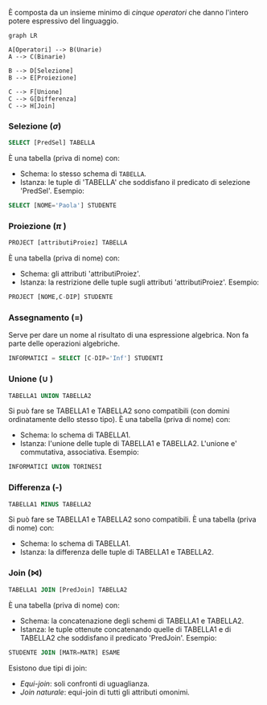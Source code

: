 È composta da un insieme minimo di *cinque operatori* che danno l'intero potere espressivo del linguaggio.
```mermaid
graph LR

A[Operatori] --> B(Unarie)
A --> C(Binarie)

B --> D[Selezione]
B --> E[Proiezione]

C --> F[Unione]
C --> G[Differenza]
C --> H[Join]
```
### Selezione ($\sigma$)
```sql
SELECT [PredSel] TABELLA
```
È una tabella (priva di nome) con:
- Schema: lo stesso schema di `TABELLA`.
- Istanza: le tuple di 'TABELLA' che soddisfano il predicato di selezione 'PredSel'.
Esempio: 
```sql
SELECT [NOME='Paola'] STUDENTE
```

### Proiezione ($\pi$ )
```sql
PROJECT [attributiProiez] TABELLA
```
È una tabella (priva di nome) con:
- Schema: gli attributi 'attributiProiez'.
- Istanza: la restrizione delle tuple sugli attributi 'attributiProiez'.
Esempio:
```sql
PROJECT [NOME,C-DIP] STUDENTE
```

### Assegnamento (=)
Serve per dare un nome al risultato di una espressione algebrica.
Non fa parte delle operazioni algebriche.
```sql
INFORMATICI = SELECT [C-DIP='Inf'] STUDENTI
```

### Unione ($\cup$ )
```sql
TABELLA1 UNION TABELLA2
```
Si può fare se TABELLA1 e TABELLA2 sono compatibili (con domini ordinatamente dello stesso tipo).
È una tabella (priva di nome) con:
- Schema: lo schema di TABELLA1.
- Istanza: l'unione delle tuple di TABELLA1 e TABELLA2.
L'unione e' commutativa, associativa.
Esempio:
```sql
INFORMATICI UNION TORINESI
```

### Differenza (-)
```sql
TABELLA1 MINUS TABELLA2
```
Si può fare se TABELLA1 e TABELLA2 sono compatibili.
È una tabella (priva di nome) con:
- Schema: lo schema di TABELLA1.
- Istanza: la differenza delle tuple di TABELLA1 e TABELLA2.

### Join ($\bowtie$)
```sql
TABELLA1 JOIN [PredJoin] TABELLA2
```
È una tabella (priva di nome) con:
- Schema: la concatenazione degli schemi di TABELLA1 e TABELLA2.
- Istanza: le tuple ottenute concatenando quelle di TABELLA1 e di TABELLA2 che soddisfano il predicato 'PredJoin'.
Esempio:
```sql
STUDENTE JOIN [MATR=MATR] ESAME
```
Esistono due tipi di join:
- *Equi-join*: soli confronti di uguaglianza.
- *Join naturale*: equi-join di tutti gli attributi omonimi.
